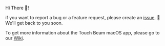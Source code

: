 Hi There 👋! 

if you want to report a bug or a feature request, please create an [issue](https://github.com/Touch-Beam/support/issues). 🙏 We'll get back to you soon.

To get more information about the Touch Beam macOS app, please go to our [Wiki](https://github.com/Touch-Beam/support/wiki).

 
